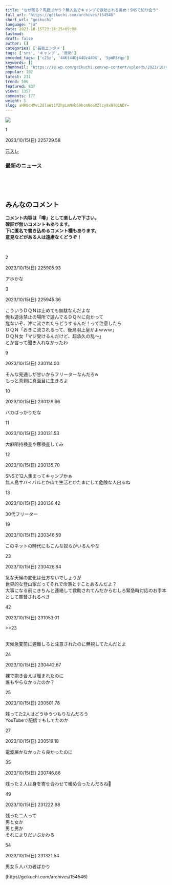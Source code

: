 ```yaml
---
title: "なぜ残る？馬鹿ばかり？無人島でキャンプで救助される男女！SNSで知り合う"
full_url: "https://geikuchi.com/archives/154546"
short_url: "geikuchi"
language: "ja"
date: 2023-10-15T23:18:25+09:00
lastmod: 
draft: false
author: []
categories: ['芸能エンタメ']
tags: ['sns', 'キャンプ', '救助']
encoded_tags: ['c25z', '44Kt44Oj44Oz44OX', '5pWR5Yqp']
keywords: []
thumbnail: "https://i0.wp.com/geikuchi.com/wp-content/uploads/2023/10/むじんとう.jpeg?fit=607%2C340&ssl=1"
popular: 102
latest: 231
trend: 586
featured: 837
views: 1357
comments: 177
weight: 5
slug: aHR0cHMvL2dlaWt1Y2hpLmNvbS9hcmNoaXZlcy8xNTQ1NDY=
---
```


![](https://i0.wp.com/geikuchi.com/wp-content/uploads/2023/10/むじんとう.jpeg?fit=607%2C340&ssl=1)

<div><p class='t_h'><p>1 <p> 2023/10/15(日) 225729.58 </p></p></p> <p> </p> <p><a rel='noopener' target='_blank' href='https//asahi.5ch.net/test/read.cgi/newsplus/1697378249/'>元スレ</a></p> <p class='text-mobile'> <h3>最新のニュース</h3> </p> <p class='blogroll_wrapper'> </p> <p class='text-mobile'> <br> </p> <p class='text-mobile'> </p> <p class='text-mobile'> <br> </p> <h2>みんなのコメント</h2> <strong><p>コメント内容は「噂」として楽しんで下さい。<br> 確証が無いコメントもあります。<br> 下に匿名で書き込めるコメント欄もあります。<br> 意見などがある人は遠慮なくどうぞ！<br></p></strong> <br><p></p> <p class='t_h'><p>2 <p> 2023/10/15(日) 225905.93 </p></p></p> <p class='t_b'><p> アホかな </p></p> <p> </p> <p class='t_h'><p>3 <p> 2023/10/15(日) 225945.36 </p></p></p> <p class='t_b'><p> こういうＤＱＮは止めても無駄なんだよな<br> 俺も遊泳禁止の場所で遊んでるＤＱＮに向かって<br> 危ないぞ、沖に流されたらどうするんだ！って注意したら<br> ＤＱＮ「おきに流されるって、後鳥羽上皇かよｗｗｗ」<br> ＤＱＮ女「マジ受けるんだけど、超承久の乱～」<br> とか言って聞き入れなかったわ </p></p> <p> </p> <p class='t_h'><p>9 <p> 2023/10/15(日) 230114.00 </p></p></p> <p class='t_b'><p> そんな見通しが甘いからフリーターなんだろw<br> もっと真剣に真面目に生きろよ </p></p> <p> </p> <p class='t_h'><p>10 <p> 2023/10/15(日) 230129.66 </p></p></p> <p class='t_b'><p> バカばっかりだな </p></p> <p> </p> <p class='t_h'><p>11 <p> 2023/10/15(日) 230131.53 </p></p></p> <p class='t_b'><p> 大麻所持検査や尿検査してみ </p></p> <p> </p> <p class='t_h'><p>12 <p> 2023/10/15(日) 230135.70 </p></p></p> <p class='t_b'><p> SNSで12人集まってキャンプかぁ<br> 無人島サバイバルとか山で生活とかたまにして危険な人出るね </p></p> <p> </p> <p class='t_h'><p>13 <p> 2023/10/15(日) 230136.42 </p></p></p> <p class='t_b'><p> 30代フリーター </p></p> <p> </p> <p class='t_h'><p>19 <p> 2023/10/15(日) 230346.59 </p></p></p> <p class='t_b'><p> このネットの時代にもこんな奴らがいるんやな </p></p> <p> </p> <p class='t_h'><p>23 <p> 2023/10/15(日) 230426.64 </p></p></p> <p class='t_b'><p> 急な天候の変化は仕方ないでしょうが<br> 世界的な登山家だってそれで命落とすことあるんだよ？<br> 大事になる前にきちんと連絡して救助されてんだからむしろ緊急時対応のお手本として賞賛されるべき </p></p> <p> </p> <p class='t_h t_i'><p>42 <p> 2023/10/15(日) 231053.01 </p></p></p> <p class='t_b t_i'><p> <p class='anchor'>>>23</p><br> 天候急変前に避難しろと注意されたのに無視してたんだとよ </p></p> <p> </p> <p class='t_h'><p>24 <p> 2023/10/15(日) 230442.67 </p></p></p> <p class='t_b'><p> 裸で抱き合えば暖まれたのに<br> 誰もやらなかったのか？ </p></p> <p> </p> <p class='t_h'><p>25 <p> 2023/10/15(日) 230501.78 </p></p></p> <p class='t_b'><p> 残ってた2人はどうゆうつもりなんだろう<br> YouTubeで配信でもしてたのか </p></p> <p> </p> <p class='t_h'><p>27 <p> 2023/10/15(日) 230519.18 </p></p></p> <p class='t_b'><p> 電波届かなかったら良かったのに </p></p> <p> </p> <p class='t_h'><p>35 <p> 2023/10/15(日) 230746.86 </p></p></p> <p class='t_b'><p> 残った２人は身を寄せ合わせて暖め合ったんだろね🥰 </p></p> <p> </p> <p class='t_h'><p>49 <p> 2023/10/15(日) 231222.98 </p></p></p> <p class='t_b'><p> 残った二人って<br> 男と女か<br> 男と男か<br> それによりだいぶかわる </p></p> <p> </p> <p class='t_h'><p>54 <p> 2023/10/15(日) 231321.54 </p></p></p> <p class='t_b'><p> 男女５人バカ者ばかり </p></p> <p> </p> </div>

(https//geikuchi.com/archives/154546)

